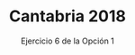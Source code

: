 ---
title: Cantabria 2018
url: "/recursos-fisica-quimica/oposiciones/quimica/cantabria-2018-o1-e6"
subtitle: Ejercicio 6 de la Opción 1
summary: "Ejercicio 6 de la Opción 1."
authors:
- rodrigo-alcaraz-de-la-osa
- jesica-sanchez-mazon
tags:
- oposiciones
- termoquímica
categories:
- Química

_build:
  render: never

# Optional external URL for project (replaces project detail page).
external_link: "https://fisiquimicamente.com/recursos-fisica-quimica/oposiciones/quimica/cantabria-2018-o1-e6/cantabria-2018-o1-e6.pdf"
---